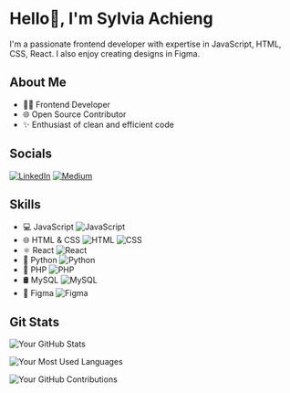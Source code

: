 # Hello👋, I'm Sylvia Achieng 

I'm a passionate frontend developer with expertise in JavaScript, HTML, CSS, React. I also enjoy creating designs in Figma.

## About Me

- 👨‍💻 Frontend Developer
- 🌐 Open Source Contributor
- ✨ Enthusiast of clean and efficient code

## Socials

[![LinkedIn](https://img.shields.io/badge/LinkedIn-Connect-blue?style=flat-square&logo=linkedin)](https://www.linkedin.com/in/sylvia-achieng-66121724a/)
[![Medium](https://img.shields.io/badge/Medium-Follow-black?style=flat-square&logo=medium)](https://medium.com/@achiengsylvia157)

## Skills

- 💻 JavaScript ![JavaScript](https://img.shields.io/badge/-JavaScript-F7DF1E?style=flat-square&logo=javascript&logoColor=white)
- 🌐 HTML & CSS ![HTML](https://img.shields.io/badge/-HTML-E34F26?style=flat-square&logo=html5&logoColor=white) ![CSS](https://img.shields.io/badge/-CSS-1572B6?style=flat-square&logo=css3&logoColor=white)
- ⚛️ React ![React](https://img.shields.io/badge/-React-61DAFB?style=flat-square&logo=react&logoColor=white)
- 🐍 Python ![Python](https://img.shields.io/badge/-Python-3776AB?style=flat-square&logo=python&logoColor=white)
- 🚀 PHP ![PHP](https://img.shields.io/badge/-PHP-777BB4?style=flat-square&logo=php&logoColor=white)
- 🛢️ MySQL ![MySQL](https://img.shields.io/badge/-MySQL-4479A1?style=flat-square&logo=mysql&logoColor=white)
- 🎨 Figma ![Figma](https://img.shields.io/badge/-Figma-F24E1E?style=flat-square&logo=figma&logoColor=white)

## Git Stats

![Your GitHub Stats](https://github-readme-stats.vercel.app/api?username=SylviaAchieng&show_icons=true&theme=dark)

![Your Most Used Languages](https://github-readme-stats.vercel.app/api/top-langs/?username=SylviaAchieng&layout=compact&theme=dark)

![Your GitHub Contributions](https://github-readme-streak-stats.herokuapp.com/?user=SylviaAchieng&theme=dark)


